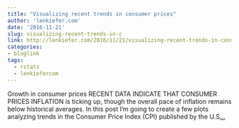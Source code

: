 ```yaml
---
title: "Visualizing recent trends in consumer prices"
author: 'lenkiefer.com'
date: '2016-11-21'
slug: visualizing-recent-trends-in-c
link: http://lenkiefer.com/2016/11/21/visualizing-recent-trends-in-consumer-prices/
categories:
- bloglink
tags:
  - rstats
  - lenkiefercom
---
```


Growth in consumer pricesRECENT DATA INDICATE THAT CONSUMER PRICES INFLATION is ticking up, though the overall pace of inflation remains below historical averages. In this post I’m going to create a few plots analyzing trends in the Consumer Price Index (CPI) published by the U.S[... <i class="fas fa-external-link-alt"></i>](http://lenkiefer.com/2016/11/21/visualizing-recent-trends-in-consumer-prices/)

